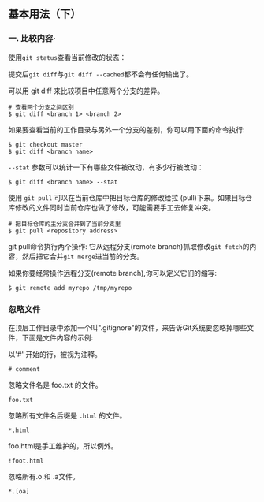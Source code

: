##  基本用法（下）

### 一. 比较内容·

使用`git status`查看当前修改的状态：

提交后`git diff`与`git diff --cached`都不会有任何输出了。



可以用 git diff 来比较项目中任意两个分支的差异。

``` shell
# 查看两个分支之间区别
$ git diff <branch 1> <branch 2>
```



如果要查看当前的工作目录与另外一个分支的差别，你可以用下面的命令执行:

```shell
$ git checkout master
$ git diff <branch name>
```



`--stat` 参数可以统计一下有哪些文件被改动，有多少行被改动：

```shell
$ git diff <branch name> --stat
```



使用 `git pull` 可以在当前仓库中把目标仓库的修改给拉 (pull)下来。如果目标仓库修改的文件同时当前仓库也做了修改，可能需要手工去修复冲突。

``` shell
# 把目标仓库的主分支合并到了当前分支里
$ git pull <repository address>
```

git pull命令执行两个操作: 它从远程分支(remote branch)抓取修改`git fetch`的内容，然后把它合并`git merge`进当前的分支。



如果你要经常操作远程分支(remote branch),你可以定义它们的缩写:

``` shell
$ git remote add myrepo /tmp/myrepo
```







### 忽略文件

在顶层工作目录中添加一个叫".gitignore"的文件，来告诉Git系统要忽略掉哪些文件，下面是文件内容的示例:

以'#' 开始的行，被视为注释。

```shell
# comment
```

忽略文件名是 foo.txt 的文件。

```shell
foo.txt
```

忽略所有文件名后缀是 `.html` 的文件。

```shell
*.html
```

foo.html是手工维护的，所以例外。

```shell
!foot.html
```

忽略所有.o 和 .a文件。

```shell
*.[oa]
```













